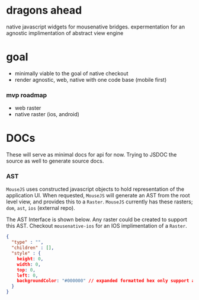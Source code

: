 # dragons ahead

native javascript widgets for mousenative bridges. expermentation for an agnostic implimentation of abstract view engine

# goal

* minimally viable to the goal of native checkout
* render agnostic, web, native with one code base (mobile first)

### mvp roadmap

* web raster
* native raster (ios, android)

# DOCs

These will serve as minimal docs for api for now. Trying to JSDOC the source as well to generate source docs. 

### AST

`MouseJS` uses constructed javascript objects to hold representation of the application UI. When requested, `MouseJS` will generate an AST from the root level view, and provides this to a `Raster`. `MouseJS` currently has these rasters; `dom`, `ast`, `ios` (external repo).

The AST Interface is shown below. Any raster could be created to support this AST. Checkout `mousenative-ios` for an IOS implimentation of a `Raster`.

```json
{
  "type" : "",
  "children" : [],
  "style" : {
    height: 0,
    width: 0,
    top: 0,
    left: 0,
    backgroundColor: "#000000" // expanded formatted hex only support atm (mvp)
  }
}
```